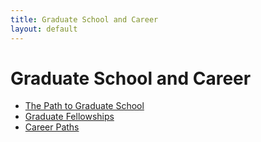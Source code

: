 ```yaml
---
title: Graduate School and Career
layout: default
---
```

<link rel="stylesheet" href="/main.css">

# Graduate School and Career

- [The Path to Graduate School](/grad_career/path_to_grad_school.html)
- [Graduate Fellowships](/grad_career/grad_fellowships.html)
- [Career Paths](/grad_career/career_paths.html)
